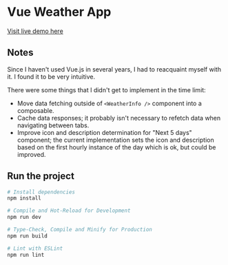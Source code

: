 # Vue Weather App

[Visit live demo here](https://zpipe07.github.io/vue-weather/)

## Notes

Since I haven't used Vue.js in several years, I had to reacquaint myself with it. I found it to be very intuitive.

There were some things that I didn't get to implement in the time limit:

- Move data fetching outside of `<WeatherInfo />` component into a composable.
- Cache data responses; it probably isn't necessary to refetch data when navigating between tabs.
- Improve icon and description determination for "Next 5 days" component; the current implementation sets the icon and description based on the first hourly instance of the day which is ok, but could be improved.

## Run the project

```sh
# Install dependencies
npm install

# Compile and Hot-Reload for Development
npm run dev

# Type-Check, Compile and Minify for Production
npm run build

# Lint with ESLint
npm run lint
```
